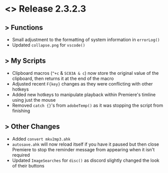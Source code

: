 # <> Release 2.3.2.3

## > Functions
- Small adjustment to the formatting of system information in `errorLog()`
- Updated `collapse.png` for `vscode()`

## > My Scripts
- Clipboard macros (`^+c` & `SC03A & c`) now store the original value of the clipboard, then returns it at the end of the macro
- Adjusted recent `F{key}` changes as they were conflicting with other hotkeys
- Added new hotkeys to manipulate playback within Premiere's timline using just the mouse
- Removed `catch {}`'s from `adobeTemp()` as it was stopping the script from finishing

## > Other Changes
- Added `convert mkv2mp3.ahk`
- `autosave.ahk` will now reload itself if you have it paused but then close Premiere to stop the reminder message from appearing when it isn't required
- Updated `ImageSearches` for `disc()` as discord slightly changed the look of their buttons